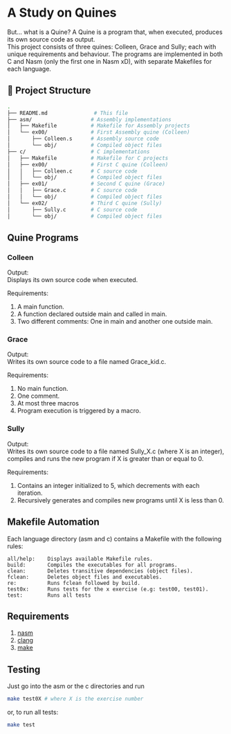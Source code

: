 # A Study on Quines

But... what is a Quine?
A Quine is a program that, when executed, produces its own source code as output.\
This project consists of three quines: Colleen, Grace and Sully;
each with unique requirements and behaviour.
The programs are implemented in both C and Nasm (only the first one in Nasm xD),
with separate Makefiles for each language.

## 📂 Project Structure

```sh
.
├── README.md               # This file
├── asm/                   # Assembly implementations
│   ├── Makefile           # Makefile for Assembly projects
│   └── ex00/              # First Assembly quine (Colleen)
│       ├── Colleen.s      # Assembly source code
│       └── obj/           # Compiled object files
├── c/                     # C implementations
│   ├── Makefile           # Makefile for C projects
│   ├── ex00/              # First C quine (Colleen)
│   │   ├── Colleen.c      # C source code
│   │   └── obj/           # Compiled object files
│   ├── ex01/              # Second C quine (Grace)
│   │   ├── Grace.c        # C source code
│   │   └── obj/           # Compiled object files
│   └── ex02/              # Third C quine (Sully)
│       ├── Sully.c        # C source code
│       └── obj/           # Compiled object files
```

## Quine Programs

### Colleen

Output:\
Displays its own source code when executed.

Requirements:

1. A main function.
1. A function declared outside main and called in main.
1. Two different comments: One in main and another one outside main.

### Grace

Output:\
Writes its own source code to a file named Grace_kid.c.

Requirements:

1. No main function.
1. One comment.
1. At most three macros
1. Program execution is triggered by a macro.

### Sully

Output:\
Writes its own source code to a file named Sully_X.c (where X is an integer),
compiles and runs the new program if X is greater than or equal to 0.

Requirements:

1. Contains an integer initialized to 5, which decrements with each iteration.
1. Recursively generates and compiles new programs until X is less than 0.

## Makefile Automation

Each language directory (asm and c) contains a Makefile with the following rules:

```text
all/help:    Displays available Makefile rules.
build:       Compiles the executables for all programs.
clean:       Deletes transitive dependencies (object files).
fclean:      Deletes object files and executables.
re:          Runs fclean followed by build.
test0x:      Runs tests for the x exercise (e.g: test00, test01).
test:        Runs all tests
```

## Requirements

1. [nasm](https://www.nasm.us/)
1. [clang](https://clang.llvm.org/)
1. [make](https://www.gnu.org/software/make/manual/make.html)

## Testing

Just go into the asm or the c directories and run

```sh
make test0X # where X is the exercise number
```

or, to run all tests:

```sh
make test
```
